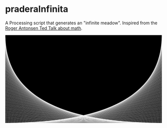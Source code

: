# praderaInfinita

A Processing script that generates an "infinite meadow". Inspired from the [Roger Antonsen Ted Talk about math](https://www.youtube.com/watch?v=ZQElzjCsl9o).

![output](https://github.com/coattosintetico/praderaInfinita/blob/main/praderaInfinita.jpg?raw=true)
